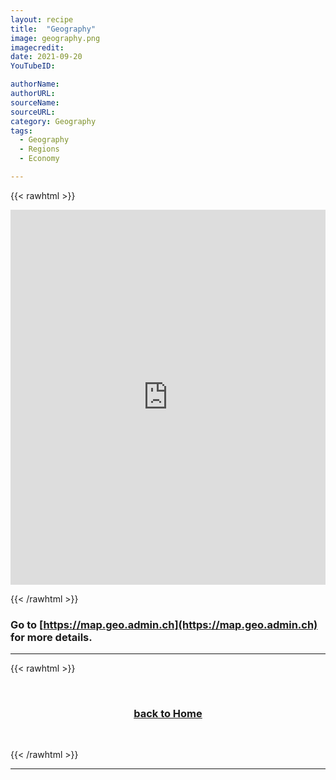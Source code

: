 ```yaml
---
layout: recipe
title:  "Geography"
image: geography.png
imagecredit:
date: 2021-09-20
YouTubeID:

authorName:
authorURL:
sourceName:
sourceURL:
category: Geography
tags:
  - Geography
  - Regions
  - Economy

---
```


{{< rawhtml >}}

<CENTER>

<iframe src="https://map.geo.admin.ch/?topic=energie&amp;lang=de&amp;layers=ch.bfe.elektrizitaetsproduktionsanlagen" width="100%" height="600" frameborder="0" style="border:0"> </iframe>

</CENTER>

{{< /rawhtml >}}

### Go to [https://map.geo.admin.ch](https://map.geo.admin.ch) for more details.

---

{{< rawhtml >}}

<CENTER>
  <br>
    <h3><a href="../../">back to Home</a></h3>
  </br>
</CENTER>

{{< /rawhtml >}}

---
